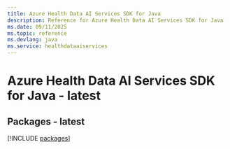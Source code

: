 ```yaml
---
title: Azure Health Data AI Services SDK for Java
description: Reference for Azure Health Data AI Services SDK for Java
ms.date: 09/11/2025
ms.topic: reference
ms.devlang: java
ms.service: healthdataaiservices
---
```

# Azure Health Data AI Services SDK for Java - latest
## Packages - latest
[!INCLUDE [packages](health-data-ai-services-index.md)]